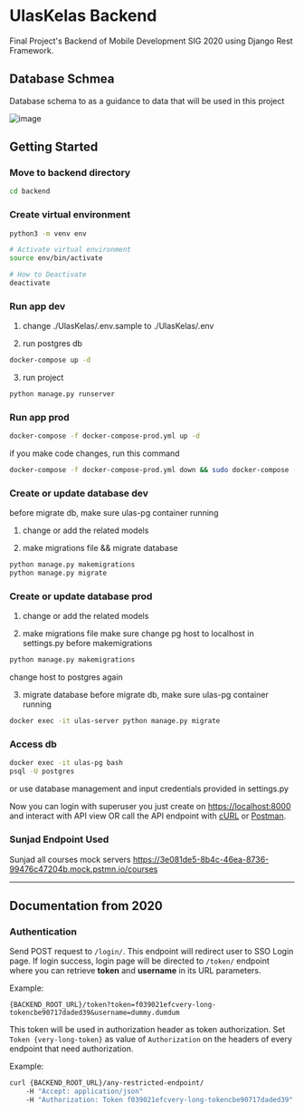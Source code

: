 # UlasKelas Backend

Final Project's Backend of Mobile Development SIG 2020 using Django Rest Framework.



## Database Schmea

Database schema to as a guidance to data that will be used in this project

![image](https://user-images.githubusercontent.com/41831375/140859530-1576ebcf-9a2b-47ce-8f9d-c593195f2eff.png)

## Getting Started

### Move to backend directory

```bash
cd backend
```

### Create virtual environment

```bash
python3 -m venv env

# Activate virtual environment
source env/bin/activate

# How to Deactivate
deactivate
```

### Run app dev

1. change ./UlasKelas/.env.sample to ./UlasKelas/.env

2. run postgres db
```bash
docker-compose up -d
```

3. run project
```bash
python manage.py runserver
```

### Run app prod

```bash
docker-compose -f docker-compose-prod.yml up -d
```

if you make code changes, run this command

```bash
docker-compose -f docker-compose-prod.yml down && sudo docker-compose -f docker-compose-prod.yml build && docker-compose -f docker-compose-prod.yml up -d
```

### Create or update database dev

before migrate db, make sure ulas-pg container running

1. change or add the related models

2. make migrations file && migrate database
```bash
python manage.py makemigrations
python manage.py migrate
```

### Create or update database prod

1. change or add the related models

2. make migrations file
make sure change pg host to localhost in settings.py before makemigrations
```bash
python manage.py makemigrations
```
change host to postgres again

3. migrate database
before migrate db, make sure ulas-pg container running

```bash
docker exec -it ulas-server python manage.py migrate
```

### Access db

```bash
docker exec -it ulas-pg bash
psql -U postgres
```

or use database management and input credentials provided in settings.py

Now you can login with superuser you just create on <https://localhost:8000> and interact with API view OR call the API endpoint with [cURL](https://curl.haxx.se/) or [Postman](https://www.postman.com/).

### Sunjad Endpoint Used

Sunjad all courses mock servers
https://3e081de5-8b4c-46ea-8736-99476c47204b.mock.pstmn.io/courses 


-------

## Documentation from 2020

### Authentication

Send POST request to `/login/`. This endpoint will redirect user to SSO Login page. If login success, login page will be directed to `/token/` endpoint where you can retrieve **token** and **username** in its URL parameters.

Example:

```
{BACKEND_ROOT_URL}/token?token=f039021efcvery-long-tokencbe90717daded39&username=dummy.dumdum
```

This token will be used in authorization header as token authorization. Set `Token {very-long-token}` as value of `Authorization` on the headers of every endpoint that need authorization.

Example:

```bash
curl {BACKEND_ROOT_URL}/any-restricted-endpoint/
    -H "Accept: application/json"
    -H "Authorization: Token f039021efcvery-long-tokencbe90717daded39"
```
